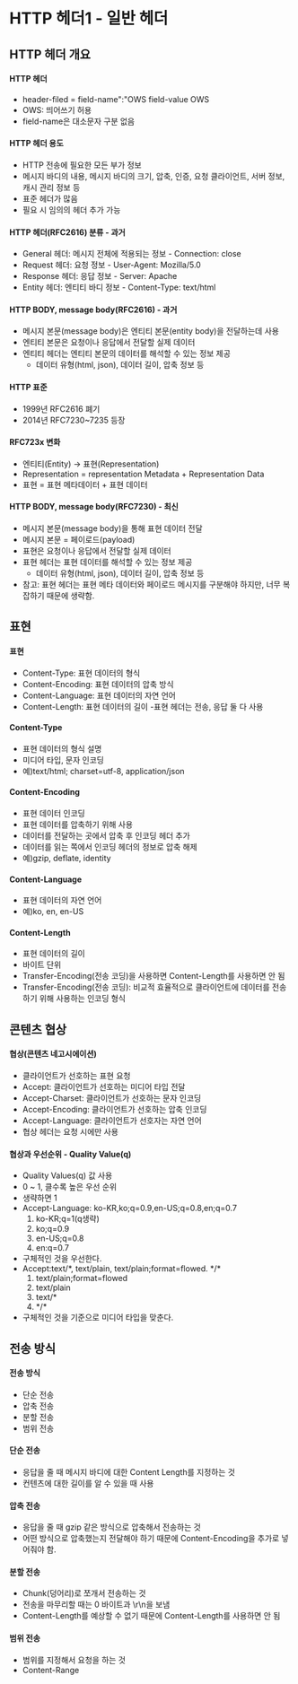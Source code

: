 # HTTP 헤더1 - 일반 헤더

## HTTP 헤더 개요

#### HTTP 헤더

-   header-filed = field-name":"OWS field-value OWS
-   OWS: 띄어쓰기 허용
-   field-name은 대소문자 구분 없음

#### HTTP 헤더 용도

-   HTTP 전송에 필요한 모든 부가 정보
-   메시지 바디의 내용, 메시지 바디의 크기, 압축, 인증, 요청 클라이언트, 서버 정보, 캐시 관리 정보 등
-   표준 헤더가 많음
-   필요 시 임의의 헤더 추가 가능

#### HTTP 헤더(RFC2616) 분류 - 과거

-   General 헤더: 메시지 전체에 적용되는 정보 - Connection: close
-   Request 헤더: 요청 정보 - User-Agent: Mozilla/5.0
-   Response 헤더: 응답 정보 - Server: Apache
-   Entity 헤더: 엔티티 바디 정보 - Content-Type: text/html

#### HTTP BODY, message body(RFC2616) - 과거

-   메시지 본문(message body)은 엔티티 본문(entity body)을 전달하는데 사용
-   엔티티 본문은 요청이나 응답에서 전달할 실제 데이터
-   엔티티 헤더는 엔티티 본문의 데이터를 해석할 수 있는 정보 제공
    -   데이터 유형(html, json), 데이터 길이, 압축 정보 등

#### HTTP 표준

-   1999년 RFC2616 폐기
-   2014년 RFC7230~7235 등장

#### RFC723x 변화

-   엔티티(Entity) → 표현(Representation)
-   Representation = representation Metadata + Representation Data
-   표현 = 표현 메타데이터 + 표현 데이터

#### HTTP BODY, message body(RFC7230) - 최신

-   메시지 본문(message body)을 통해 표현 데이터 전달
-   메시지 본문 = 페이로드(payload)
-   표현은 요청이나 응답에서 전달할 실제 데이터
-   표현 헤더는 표현 데이터를 해석할 수 있는 정보 제공
    -   데이터 유형(html, json), 데이터 길이, 압축 정보 등
-   참고: 표현 헤더는 표현 메타 데이터와 페이로드 메시지를 구분해야 하지만, 너무 복잡하기 때문에 생략함.

## 표현

#### 표현

-   Content-Type: 표현 데이터의 형식
-   Content-Encoding: 표현 데이터의 압축 방식
-   Content-Language: 표현 데이터의 자연 언어
-   Content-Length: 표현 데이터의 길이 -표현 헤더는 전송, 응답 둘 다 사용

#### Content-Type

-   표현 데이터의 형식 설명
-   미디어 타입, 문자 인코딩
-   예)text/html; charset=utf-8, application/json

#### Content-Encoding

-   표현 데이터 인코딩
-   표현 데이터를 압축하기 위해 사용
-   데이터를 전달하는 곳에서 압축 후 인코딩 헤더 추가
-   데이터를 읽는 쪽에서 인코딩 헤더의 정보로 압축 해제
-   예)gzip, deflate, identity

#### Content-Language

-   표현 데이터의 자연 언어
-   예)ko, en, en-US

#### Content-Length

-   표현 데이터의 길이
-   바이트 단위
-   Transfer-Encoding(전송 코딩)을 사용하면 Content-Length를 사용하면 안 됨
    <br>
-   Transfer-Encoding(전송 코딩): 비교적 효율적으로 클라이언트에 데이터를 전송하기 위해 사용하는 인코딩 형식

## 콘텐츠 협상

#### 협상(콘텐츠 네고시에이션)

-   클라이언트가 선호하는 표현 요청
-   Accept: 클라이언트가 선호하는 미디어 타입 전달
-   Accept-Charset: 클라이언트가 선호하는 문자 인코딩
-   Accept-Encoding: 클라이언트가 선호하는 압축 인코딩
-   Accept-Language: 클라이언트가 선호자는 자연 언어
-   협상 헤더는 요청 시에만 사용

#### 협상과 우선순위 - Quality Value(q)

-   Quality Values(q) 값 사용
-   0 ~ 1, 클수록 높은 우선 순위
-   생략하면 1
-   Accept-Language: ko-KR,ko;q=0.9,en-US;q=0.8,en;q=0.7
    1. ko-KR;q=1(q생략)
    2. ko;q=0.9
    3. en-US;q=0.8
    4. en:q=0.7
-   구체적인 것을 우선한다.
-   Accept:text/\*, text/plain, text/plain;format=flowed. \*/\*
    1. text/plain;format=flowed
    2. text/plain
    3. text/\*
    4. \*/\*
-   구체적인 것을 기준으로 미디어 타입을 맞춘다.

## 전송 방식

#### 전송 방식

-   단순 전송
-   압축 전송
-   분할 전송
-   범위 전송

#### 단순 전송

-   응답을 줄 때 메시지 바디에 대한 Content Length를 지정하는 것
-   컨텐츠에 대한 길이를 알 수 있을 때 사용

#### 압축 전송

-   응답을 줄 때 gzip 같은 방식으로 압축해서 전송하는 것
-   어떤 방식으로 압축했는지 전달해야 하기 때문에 Content-Encoding을 추가로 넣어줘야 함.

#### 분할 전송

-   Chunk(덩어리)로 쪼개서 전송하는 것
-   전송을 마무리할 때는 0 바이트과 \r\n을 보냄
-   Content-Length를 예상할 수 없기 때문에 Content-Length를 사용하면 안 됨

#### 범위 전송

-   범위를 지정해서 요청을 하는 것
-   Content-Range
